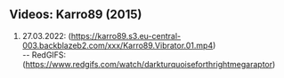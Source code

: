## Videos: Karro89 (2015)
01. 27.03.2022: (https://karro89.s3.eu-central-003.backblazeb2.com/xxx/Karro89.Vibrator.01.mp4) \
-- RedGIFS: (https://www.redgifs.com/watch/darkturquoiseforthrightmegaraptor)
